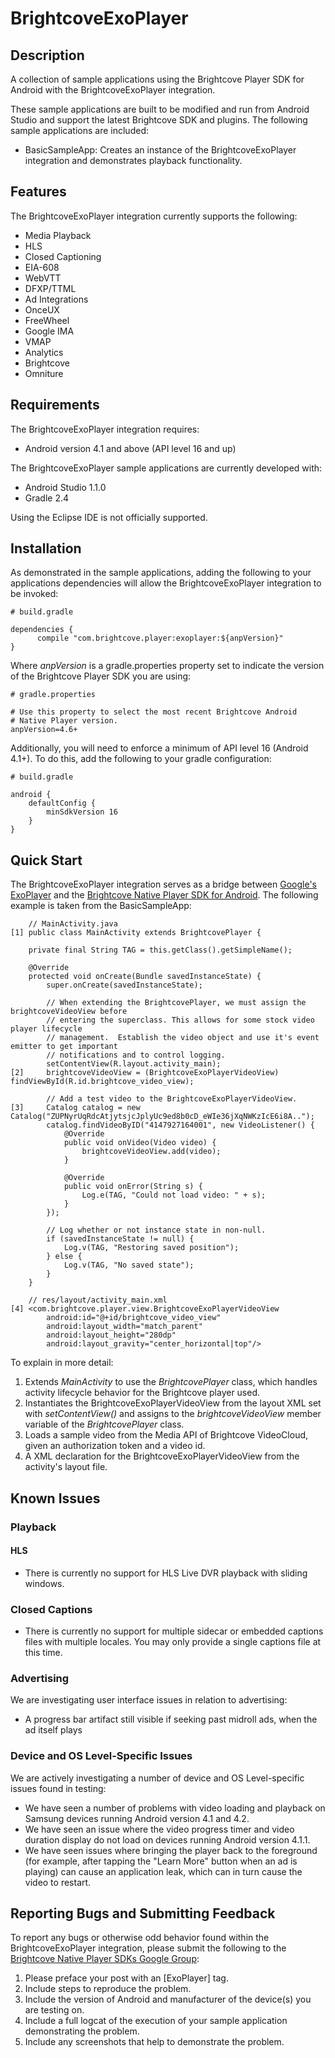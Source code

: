 BrightcoveExoPlayer
======================

## Description

A collection of sample applications using the Brightcove Player SDK for Android with the BrightcoveExoPlayer integration.

These sample applications are built to be modified and run from Android Studio and support the latest Brightcove SDK and plugins.
The following sample applications are included:

* BasicSampleApp: Creates an instance of the BrightcoveExoPlayer integration and demonstrates playback functionality.

## Features

The BrightcoveExoPlayer integration currently supports the following:
* Media Playback
 * HLS
* Closed Captioning
 * EIA-608
 * WebVTT
 * DFXP/TTML
* Ad Integrations
 * OnceUX
 * FreeWheel
 * Google IMA
 * VMAP
* Analytics
 * Brightcove
 * Omniture

## Requirements

The BrightcoveExoPlayer integration requires:
* Android version 4.1 and above (API level 16 and up)

The BrightcoveExoPlayer sample applications are currently developed with:
* Android Studio 1.1.0
* Gradle 2.4

Using the Eclipse IDE is not officially supported.

## Installation

As demonstrated in the sample applications, adding the following to your applications dependencies will allow the BrightcoveExoPlayer integration to be invoked:

    # build.gradle

    dependencies {
          compile "com.brightcove.player:exoplayer:${anpVersion}"
    }

Where *anpVersion* is a gradle.properties property set to indicate the version of the Brightcove Player SDK you are using:

    # gradle.properties

    # Use this property to select the most recent Brightcove Android
    # Native Player version.
    anpVersion=4.6+

Additionally, you will need to enforce a minimum of API level 16 (Android 4.1+). To do this, add the following to your gradle configuration:

    # build.gradle

    android {
        defaultConfig {
            minSdkVersion 16
        }
    }

## Quick Start

The BrightcoveExoPlayer integration serves as a bridge between [Google's ExoPlayer](https://github.com/google/ExoPlayer) and the [Brightcove Native Player SDK for Android](http://docs.brightcove.com/en/video-cloud/mobile-sdks/brightcove-player-sdk-for-android/index.html).
The following example is taken from the BasicSampleApp:

        // MainActivity.java
    [1] public class MainActivity extends BrightcovePlayer {

        private final String TAG = this.getClass().getSimpleName();

        @Override
        protected void onCreate(Bundle savedInstanceState) {
            super.onCreate(savedInstanceState);

            // When extending the BrightcovePlayer, we must assign the brightcoveVideoView before
            // entering the superclass. This allows for some stock video player lifecycle
            // management.  Establish the video object and use it's event emitter to get important
            // notifications and to control logging.
            setContentView(R.layout.activity_main);
    [2]     brightcoveVideoView = (BrightcoveExoPlayerVideoView) findViewById(R.id.brightcove_video_view);

            // Add a test video to the BrightcoveExoPlayerVideoView.
    [3]     Catalog catalog = new Catalog("ZUPNyrUqRdcAtjytsjcJplyUc9ed8b0cD_eWIe36jXqNWKzIcE6i8A..");
            catalog.findVideoByID("4147927164001", new VideoListener() {
                @Override
                public void onVideo(Video video) {
                    brightcoveVideoView.add(video);
                }

                @Override
                public void onError(String s) {
                    Log.e(TAG, "Could not load video: " + s);
                }
            });

            // Log whether or not instance state in non-null.
            if (savedInstanceState != null) {
                Log.v(TAG, "Restoring saved position");
            } else {
                Log.v(TAG, "No saved state");
            }
        }

        // res/layout/activity_main.xml
    [4] <com.brightcove.player.view.BrightcoveExoPlayerVideoView
            android:id="@+id/brightcove_video_view"
            android:layout_width="match_parent"
            android:layout_height="280dp"
            android:layout_gravity="center_horizontal|top"/>

To explain in more detail:
 1. Extends *MainActivity* to use the *BrightcovePlayer* class, which handles activity lifecycle behavior for the Brightcove player used.
 2. Instantiates the BrightcoveExoPlayerVideoView from the layout XML set with *setContentView()* and assigns to the *brightcoveVideoView* member variable of the *BrightcovePlayer* class.
 3. Loads a sample video from the Media API of Brightcove VideoCloud, given an authorization token and a video id.
 4. A XML declaration for the BrightcoveExoPlayerVideoView from the activity's layout file.



## Known Issues

### Playback

#### HLS
* There is currently no support for HLS Live DVR playback with sliding windows.

### Closed Captions
* There is currently no support for multiple sidecar or embedded captions files with multiple locales. You may only provide a single captions file at this time.

### Advertising
We are investigating user interface issues in relation to advertising:
* A progress bar artifact still visible if seeking past midroll ads, when the ad itself plays

### Device and OS Level-Specific Issues
We are actively investigating a number of device and OS Level-specific issues found in testing:
* We have seen a number of problems with video loading and playback on Samsung devices running Android version 4.1 and 4.2.
* We have seen an issue where the video progress timer and video duration display do not load on devices running Android version 4.1.1.
* We have seen issues where bringing the player back to the foreground (for example, after tapping the "Learn More" button when an ad is playing) can cause an application leak, which can in turn cause the video to restart.

## Reporting Bugs and Submitting Feedback

To report any bugs or otherwise odd behavior found within the BrightcoveExoPlayer integration, please submit the following
to the [Brightcove Native Player SDKs Google Group](https://groups.google.com/forum/#!forum/brightcove-native-player-sdks):

1. Please preface your post with an [ExoPlayer] tag.
2. Include steps to reproduce the problem.
3. Include the version of Android and manufacturer of the device(s) you are testing on.
4. Include a full logcat of the execution of your sample application demonstrating the problem.
5. Include any screenshots that help to demonstrate the problem.
